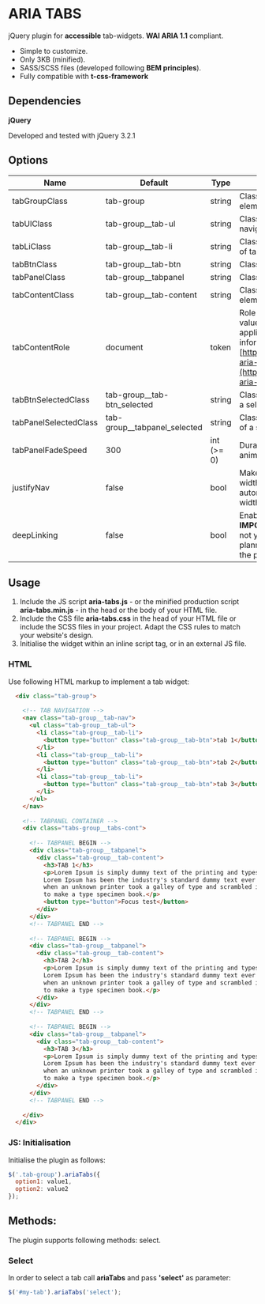 # ARIA TABS

jQuery plugin for **accessible** tab-widgets. **WAI ARIA 1.1** compliant.

* Simple to customize.
* Only 3KB (minified).
* SASS/SCSS files (developed following **BEM principles**).
* Fully compatible with **t-css-framework**

## Dependencies

**jQuery**

Developed and tested with jQuery 3.2.1

## Options

Name | Default | Type | Description
-----|---------|------|-------------
tabGroupClass | tab-group | string | Class name of tab group elements.
tabUlClass | tab-group__tab-ul | string | Class name of tab navigational region.
tabLiClass | tab-group__tab-li | string | Class name of &lt;li&gt; elements of tab navigational region.
tabBtnClass | tab-group__tab-btn | string | Class name of tab buttons
tabPanelClass | tab-group__tabpanel | string | Class name of tabpanels
tabContentClass | tab-group__tab-content | string | Class name of tab content elements
tabContentRole | document | token | Role of tab content. Accepted values: document, application. For more information see [https://www.w3.org/TR/wai-aria-1.1/](https://www.w3.org/TR/wai-aria-1.1/).
tabBtnSelectedClass | tab-group__tab-btn_selected | string | Class added to the button of a selected tab.
tabPanelSelectedClass | tab-group__tabpanel_selected | string | Class added to the tab-panel of a selected tab.
tabPanelFadeSpeed | 300 | int (>= 0) | Duration of fade-in animations of a tabpanel.
justifyNav| false | bool | Make navigation take the full width of the tab-widget by automatically setting the width of each `<li>` in the nav.
deepLinking | false | bool | Enable deep linking for tabs. **IMPORTANT:** This feature is not yet implemented, but is planned for future versions of the plugin.

## Usage

1. Include the JS script **aria-tabs.js** - or the minified production script **aria-tabs.min.js** - in the head or the body of your HTML file.
2. Include the CSS file  **aria-tabs.css** in the head of your HTML file or include the SCSS files in your project. Adapt the CSS rules to match your website's design. 
3. Initialise the widget within an inline script tag, or in an external JS file.


### HTML

Use following HTML markup to implement a tab widget:


```html
  <div class="tab-group">
  
    <!-- TAB NAVIGATION -->
    <nav class="tab-group__tab-nav">
      <ul class="tab-group__tab-ul">
        <li class="tab-group__tab-li">
          <button type="button" class="tab-group__tab-btn">tab 1</button>
        </li>
        <li class="tab-group__tab-li">
          <button type="button" class="tab-group__tab-btn">tab 2</button>
        </li>
        <li class="tab-group__tab-li">
          <button type="button" class="tab-group__tab-btn">tab 3</button>
        </li>
      </ul>
    </nav>
    
    <!-- TABPANEL CONTAINER -->
    <div class="tabs-group__tabs-cont">
    
      <!-- TABPANEL BEGIN -->
      <div class="tab-group__tabpanel">
        <div class="tab-group__tab-content">
          <h3>TAB 1</h3>
          <p>Lorem Ipsum is simply dummy text of the printing and typesetting industr
          Lorem Ipsum has been the industry's standard dummy text ever since the 1500s, 
          when an unknown printer took a galley of type and scrambled it
          to make a type specimen book.</p>
          <button type="button">Focus test</button>
        </div>
      </div>
      <!-- TABPANEL END -->
      
      <!-- TABPANEL BEGIN -->
      <div class="tab-group__tabpanel">
        <div class="tab-group__tab-content">
          <h3>TAB 2</h3>
          <p>Lorem Ipsum is simply dummy text of the printing and typesetting industr
          Lorem Ipsum has been the industry's standard dummy text ever since the 1500s, 
          when an unknown printer took a galley of type and scrambled it
          to make a type specimen book.</p>
        </div>
      </div>
      <!-- TABPANEL END -->
      
      <!-- TABPANEL BEGIN -->
      <div class="tab-group__tabpanel">
        <div class="tab-group__tab-content">
          <h3>TAB 3</h3>
          <p>Lorem Ipsum is simply dummy text of the printing and typesetting industr
          Lorem Ipsum has been the industry's standard dummy text ever since the 1500s, 
          when an unknown printer took a galley of type and scrambled it
          to make a type specimen book.</p>
        </div>
      </div>
      <!-- TABPANEL END -->
      
    </div>
  </div>
```

### JS: Initialisation

Initialise the plugin as follows:

```javascript
$('.tab-group').ariaTabs({
  option1: value1,
  option2: value2
});
```

## Methods:

The plugin supports following methods: select.

### Select

In order to select a tab call **ariaTabs** and pass **'select'** as parameter:

```javascript
$('#my-tab').ariaTabs('select');
```